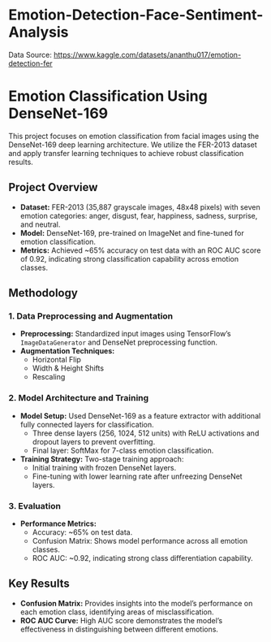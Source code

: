 # Emotion-Detection-Face-Sentiment-Analysis

Data Source: https://www.kaggle.com/datasets/ananthu017/emotion-detection-fer

# Emotion Classification Using DenseNet-169

This project focuses on emotion classification from facial images using the DenseNet-169 deep learning architecture. We utilize the FER-2013 dataset and apply transfer learning techniques to achieve robust classification results.

## Project Overview

- **Dataset:** FER-2013 (35,887 grayscale images, 48x48 pixels) with seven emotion categories: anger, disgust, fear, happiness, sadness, surprise, and neutral.
- **Model:** DenseNet-169, pre-trained on ImageNet and fine-tuned for emotion classification.
- **Metrics:** Achieved ~65% accuracy on test data with an ROC AUC score of 0.92, indicating strong classification capability across emotion classes.

## Methodology

### 1. Data Preprocessing and Augmentation
- **Preprocessing:** Standardized input images using TensorFlow’s `ImageDataGenerator` and DenseNet preprocessing function.
- **Augmentation Techniques:**
  - Horizontal Flip
  - Width & Height Shifts
  - Rescaling

### 2. Model Architecture and Training
- **Model Setup:** Used DenseNet-169 as a feature extractor with additional fully connected layers for classification.
  - Three dense layers (256, 1024, 512 units) with ReLU activations and dropout layers to prevent overfitting.
  - Final layer: SoftMax for 7-class emotion classification.
- **Training Strategy:** Two-stage training approach:
  - Initial training with frozen DenseNet layers.
  - Fine-tuning with lower learning rate after unfreezing DenseNet layers.

### 3. Evaluation
- **Performance Metrics:**
  - Accuracy: ~65% on test data.
  - Confusion Matrix: Shows model performance across all emotion classes.
  - ROC AUC: ~0.92, indicating strong class differentiation capability.
  
## Key Results

- **Confusion Matrix:** Provides insights into the model’s performance on each emotion class, identifying areas of misclassification.
- **ROC AUC Curve:** High AUC score demonstrates the model’s effectiveness in distinguishing between different emotions.





